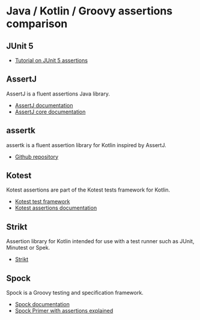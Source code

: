 # Java / Kotlin / Groovy assertions comparison

## JUnit 5
* [Tutorial on JUnit 5 assertions](https://www.petrikainulainen.net/programming/testing/junit-5-tutorial-writing-assertions-with-junit-5-api/)

## AssertJ
AssertJ is a fluent assertions Java library.
* [AssertJ documentation](https://assertj.github.io/doc/)
* [AssertJ core documentation](https://assertj.github.io/doc/#assertj-core)

## assertk
assertk is a fluent assertion library for Kotlin inspired by AssertJ.
* [Github repository](https://github.com/willowtreeapps/assertk)

## Kotest
Kotest assertions are part of the Kotest tests framework for Kotlin.
* [Kotest test framework](https://kotest.io/)
* [Kotest assertions documentation](https://kotest.io/docs/assertions/assertions.html)

## Strikt
Assertion library for Kotlin intended for use with a test runner such as JUnit, Minutest or Spek.
* [Strikt](https://strikt.io/)

## Spock
Spock is a Groovy testing and specification framework.
* [Spock documentation](https://spockframework.org/spock/docs/2.1/index.html)
* [Spock Primer with assertions explained](https://spockframework.org/spock/docs/2.1/spock_primer.html#_conditions)